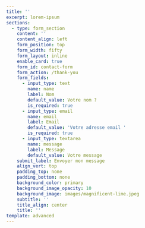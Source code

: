 ```yaml
---
title: ''
excerpt: lorem-ipsum
sections:
  - type: form_section
    content: ''
    content_align: left
    form_position: top
    form_width: fifty
    form_layout: inline
    enable_card: true
    form_id: contact-form
    form_action: /thank-you
    form_fields:
      - input_type: text
        name: name
        label: Nom
        default_value: Votre nom ?
        is_required: true
      - input_type: email
        name: email
        label: Email
        default_value: 'Votre adresse email '
        is_required: true
      - input_type: textarea
        name: message
        label: Message
        default_value: Votre message
    submit_label: Envoyer mon message
    align_vert: top
    padding_top: none
    padding_bottom: none
    background_color: primary
    background_image_opacity: 10
    background_image: images/magnificent-lime.jpeg
    subtitle: ''
    title_align: center
    title: ''
template: advanced
---
```

